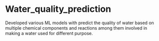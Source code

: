 # Water_quality_prediction
Developed various ML models with predict the quality of water based on multiple chemical components and reactions among them involved in making a water used for different purpose. 
